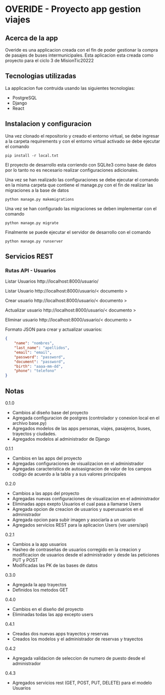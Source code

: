 # OVERIDE - Proyecto app gestion viajes

## Acerca de la app


Overide es una applicacion creada con el fin de poder gestionar la compra de pasajes de buses intermunicipales.
Esta aplicacion esta creada como proyecto para el ciclo 3 de MisionTic20222

## Tecnologias utilizadas

La applicacion fue contruida usando las siguientes tecnologias:

* PostgreSQL
* Django
* React

## Instalacion y configuracion

Una vez clonado el repositorio y creado el entorno virtual, se debe ingresar a la carpeta requirements y con el entorno virtual activado se debe ejecutar el comando

```console
pip install -r local.txt
```

El proyecto de desarrollo esta corriendo con SQLite3 como base de datos por lo tanto no es necesario realizar configuraciones adicionales.

Una vez se han realizado las configuraciones se debe ejecutar el comando en la misma carpeta que contiene el manage.py con el fin de realizar las migraciones a la base de datos

```console
python manage.py makemigrations
```

Una vez se han configurado las migraciones se deben implementar con el comando

```console
python manage.py migrate
```

Finalmente se puede ejecutar el servidor de desarrollo con el comando

```console
python manage.py runserver
```

## Servicios REST

### Rutas API - Usuarios

Listar Usuarios
http://localhost:8000/usuario/

Listar Usuario
http://localhost:8000/usuario/< documento >

Crear usuario
http://localhost:8000/usuario/< documento >

Actualizar usuario
http://localhost:8000/usuario/< documento >

Eliminar usuario
http://localhost:8000/usuario/< documento >

Formato JSON para crear y actualizar usuarios:
```JSON
{
	"name": "nombres",
	"last_name": "apellidos",
	"email": "email",
	"password": "password",
	"document": "password",
	"birth": "aaaa-mm-dd",
	"phone": "telefono"
}
```

## Notas

0.1.0  

* Cambios al diseño base del proyecto
* Agregada configuracion de postgres (controlador y conexion local en el archivo base.py)
* Agregados modelos de las apps personas, viajes, pasajeros, buses, trayectos y ciudades.
* Agregados modelos al administrador de Django

0.1.1

* Cambios en las apps del proyecto
* Agregadas configuraciones de visualizacion en el administrador
* Agregadas caracteristica de autoasignacion de valor de los campos codigo de acuerdo a la tabla y a sus valores principales

0.2.0

* Cambios a las apps del proyecto
* Agregadas nuevas configuraciones de visualizacion en el administrador
* Eliminadas apps exepto Usuarios el cual pasa a llamarse Users
* Agregada opcion de creacion de usuarios y superusuarios en el administrador
* Agregada opcion para subir imagen y asociarla a un usuario
* Agregados servicios REST para la aplicacion Users (ver users/api)

0.2.1

* Cambios a la app usuarios
* Hasheo de contraseñas de usuarios corregido en la creacion y modificacion de usuarios desde el administrador y desde las peticiones PUT y POST
* Modificadas las PK de las bases de datos

0.3.0

* Agregada la app trayectos
* Definidos los metodos GET

0.4.0

* Cambios en el diseño del proyecto
* Eliminadas todas las app excepto users

0.4.1

* Creadas dos nuevas apps trayectos y reservas
* Creados los modelos y el administrador de reservas y trayectos

0.4.2

* Agregada validacion de seleccion de numero de puesto desde el administrador

0.4.3

* Agregados servicios rest (GET, POST, PUT, DELETE) para el modelo Usuarios
